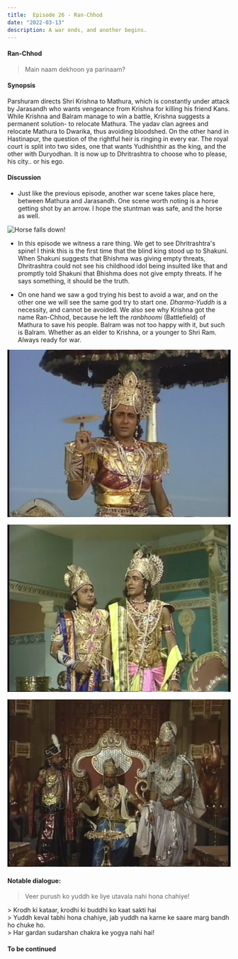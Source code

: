 ```yaml
---
title:  Episode 26 - Ran-Chhod
date: "2022-03-13"
description: A war ends, and another begins.
---
```

#### Ran-Chhod

> Main naam dekhoon ya parinaam?

#### Synopsis 
Parshuram directs Shri Krishna to Mathura, which is constantly under attack by
Jarasandh who wants vengeance from Krishna for killing his friend Kans. While
Krishna and Balram manage to win a battle, Krishna suggests a permanent
solution- to relocate Mathura. The yadav clan agrees and relocate Mathura to
Dwarika, thus avoiding bloodshed. On the other hand in Hastinapur, the question
of the rightful heir is ringing in every ear. The royal court is split into two
sides, one that wants Yudhishthir as the king, and the other with Duryodhan. It
is now up to Dhritrashtra to choose who to please, his city.. or his ego.

#### Discussion 

- Just like the previous episode, another war scene takes place here, between
  Mathura and Jarasandh. One scene worth noting is a horse getting shot by an
  arrow. I hope the stuntman was safe, and the horse as well.

![Horse falls down!](/ep_26_horse.gif)

- In this episode we witness a rare thing. We get to see Dhritrashtra's spine!
  I think this is the first time that the blind king stood up to Shakuni. When
  Shakuni suggests that Bhishma was giving empty threats, Dhritrashtra could
  not see his childhood idol being insulted like that and promptly told Shakuni
  that Bhishma does not give empty threats. If he says something, it should be 
  the truth.

- On one hand we saw a god trying his best to avoid a war, and on the other one
  we will see the same god try to start one. _Dharma-Yuddh_ is a necessity, and
  cannot be avoided. We also see why Krishna got the name Ran-Chhod, because he
  left the _ranbhoomi_ (Battlefield) of Mathura to save his people. Balram was
  not too happy with it, but such is Balram. Whether as an elder to Krishna, or
  a younger to Shri Ram. Always ready for war.

![Krishna uses Sudarshan Chakra Against Jarasandh](../../assets/mahabharat/ep_26_1.webp)

![Krishna and Balram discuss war](../../assets/mahabharat/ep_26_2.webp)

![Bhishma tries to change Dhritrashtra's mind, while Shakuni insults him](../../assets/mahabharat/ep_26_3.webp)

#### Notable dialogue:

> Veer purush ko yuddh ke liye utavala nahi hona chahiye!
<div></div>
> Krodh ki kataar, krodhi ki buddhi ko kaat sakti hai
<div></div>
> Yuddh keval tabhi hona chahiye, jab yuddh na karne ke saare marg bandh ho chuke ho.
<div></div>
> Har gardan sudarshan chakra ke yogya nahi hai!
<div></div>

#### To be continued


